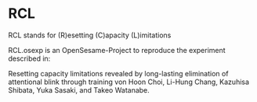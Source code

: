 # RCL
RCL stands for (R)esetting (C)apacity (L)imitations

RCL.osexp is an OpenSesame-Project to reproduce the experiment described in:

Resetting capacity limitations revealed by long-lasting elimination of attentional blink through training von Hoon Choi, Li-Hung Chang, Kazuhisa Shibata, Yuka Sasaki, and Takeo Watanabe.
